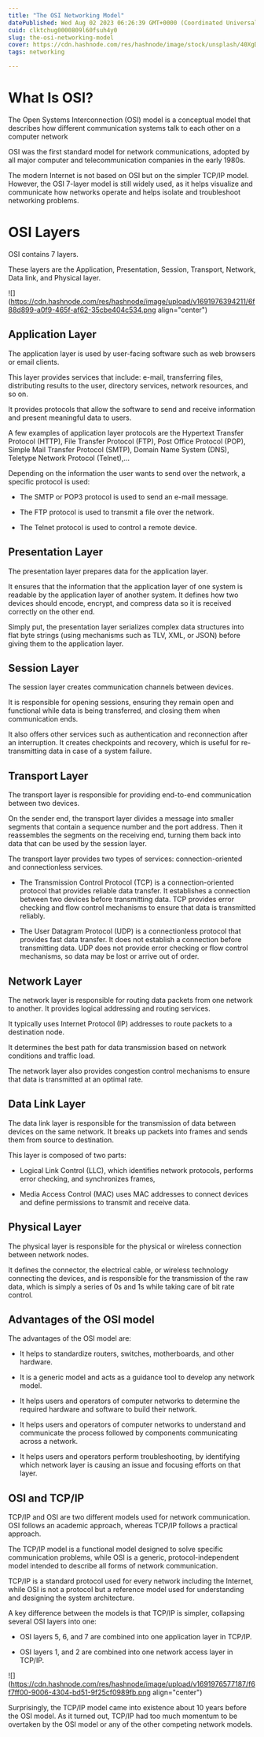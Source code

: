 ```yaml
---
title: "The OSI Networking Model"
datePublished: Wed Aug 02 2023 06:26:39 GMT+0000 (Coordinated Universal Time)
cuid: clktchug0000809l60fsuh4y0
slug: the-osi-networking-model
cover: https://cdn.hashnode.com/res/hashnode/image/stock/unsplash/40XgDxBfYXM/upload/3ba5559e00d8e587961c4ed437cdbed1.jpeg
tags: networking

---
```


# **What Is OSI?**

The Open Systems Interconnection (OSI) model is a conceptual model that describes how different communication systems talk to each other on a computer network

OSI was the first standard model for network communications, adopted by all major computer and telecommunication companies in the early 1980s.

The modern Internet is not based on OSI but on the simpler TCP/IP model. However, the OSI 7-layer model is still widely used, as it helps visualize and communicate how networks operate and helps isolate and troubleshoot networking problems.

# **OSI Layers**

OSI contains 7 layers.

These layers are the Application, Presentation, Session, Transport, Network, Data link, and Physical layer.

![](https://cdn.hashnode.com/res/hashnode/image/upload/v1691976394211/6f88d899-a0f9-465f-af62-35cbe404c534.png align="center")

## **Application Layer**

The application layer is used by user-facing software such as web browsers or email clients.

This layer provides services that include: e-mail, transferring files, distributing results to the user, directory services, network resources, and so on.

It provides protocols that allow the software to send and receive information and present meaningful data to users.

A few examples of application layer protocols are the Hypertext Transfer Protocol (HTTP), File Transfer Protocol (FTP), Post Office Protocol (POP), Simple Mail Transfer Protocol (SMTP), Domain Name System (DNS), Teletype Network Protocol (Telnet),...

Depending on the information the user wants to send over the network, a specific protocol is used:

* The SMTP or POP3 protocol is used to send an e-mail message.
    
* The FTP protocol is used to transmit a file over the network.
    
* The Telnet protocol is used to control a remote device.
    

## **Presentation Layer**

The presentation layer prepares data for the application layer.

It ensures that the information that the application layer of one system is readable by the application layer of another system. It defines how two devices should encode, encrypt, and compress data so it is received correctly on the other end.

Simply put, the presentation layer serializes complex data structures into flat byte strings (using mechanisms such as TLV, XML, or JSON) before giving them to the application layer.

## **Session Layer**

The session layer creates communication channels between devices.

It is responsible for opening sessions, ensuring they remain open and functional while data is being transferred, and closing them when communication ends.

It also offers other services such as authentication and reconnection after an interruption. It creates checkpoints and recovery, which is useful for re-transmitting data in case of a system failure.

## **Transport Layer**

The transport layer is responsible for providing end-to-end communication between two devices.

On the sender end, the transport layer divides a message into smaller segments that contain a sequence number and the port address. Then it reassembles the segments on the receiving end, turning them back into data that can be used by the session layer.

The transport layer provides two types of services: connection-oriented and connectionless services.

* The Transmission Control Protocol (TCP) is a connection-oriented protocol that provides reliable data transfer. It establishes a connection between two devices before transmitting data. TCP provides error checking and flow control mechanisms to ensure that data is transmitted reliably.
    
* The User Datagram Protocol (UDP) is a connectionless protocol that provides fast data transfer. It does not establish a connection before transmitting data. UDP does not provide error checking or flow control mechanisms, so data may be lost or arrive out of order.
    

## **Network Layer**

The network layer is responsible for routing data packets from one network to another. It provides logical addressing and routing services.

It typically uses Internet Protocol (IP) addresses to route packets to a destination node.

It determines the best path for data transmission based on network conditions and traffic load.

The network layer also provides congestion control mechanisms to ensure that data is transmitted at an optimal rate.

## **Data Link Layer**

The data link layer is responsible for the transmission of data between devices on the same network. It breaks up packets into frames and sends them from source to destination.

This layer is composed of two parts:

* Logical Link Control (LLC), which identifies network protocols, performs error checking, and synchronizes frames,
    
* Media Access Control (MAC) uses MAC addresses to connect devices and define permissions to transmit and receive data.
    

## **Physical Layer**

The physical layer is responsible for the physical or wireless connection between network nodes.

It defines the connector, the electrical cable, or wireless technology connecting the devices, and is responsible for the transmission of the raw data, which is simply a series of 0s and 1s while taking care of bit rate control.

## **Advantages of the OSI model**

The advantages of the OSI model are:

* It helps to standardize routers, switches, motherboards, and other hardware.
    
* It is a generic model and acts as a guidance tool to develop any network model.
    
* It helps users and operators of computer networks to determine the required hardware and software to build their network.
    
* It helps users and operators of computer networks to understand and communicate the process followed by components communicating across a network.
    
* It helps users and operators perform troubleshooting, by identifying which network layer is causing an issue and focusing efforts on that layer.
    

## **OSI and TCP/IP**

TCP/IP and OSI are two different models used for network communication. OSI follows an academic approach, whereas TCP/IP follows a practical approach.

The TCP/IP model is a functional model designed to solve specific communication problems, while OSI is a generic, protocol-independent model intended to describe all forms of network communication.

TCP/IP is a standard protocol used for every network including the Internet, while OSI is not a protocol but a reference model used for understanding and designing the system architecture.

A key difference between the models is that TCP/IP is simpler, collapsing several OSI layers into one:

* OSI layers 5, 6, and 7 are combined into one application layer in TCP/IP.
    
* OSI layers 1, and 2 are combined into one network access layer in TCP/IP.
    

![](https://cdn.hashnode.com/res/hashnode/image/upload/v1691976577187/f6f7ff00-9006-4304-bd51-9f25cf0989fb.png align="center")

Surprisingly, the TCP/IP model came into existence about 10 years before the OSI model. As it turned out, TCP/IP had too much momentum to be overtaken by the OSI model or any of the other competing network models.